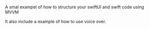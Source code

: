 A smal exampel of how to structure your swiftUI and swift code using MVVM 

It also include a example of how to use voice over. 

